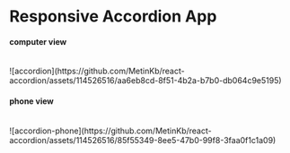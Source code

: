 # Responsive Accordion App
#### computer view
<br>
![accordion](https://github.com/MetinKb/react-accordion/assets/114526516/aa6eb8cd-8f51-4b2a-b7b0-db064c9e5195)
<br>

#### phone view
<br>
![accordion-phone](https://github.com/MetinKb/react-accordion/assets/114526516/85f55349-8ee5-47b0-99f8-3faa0f1c1a09)
